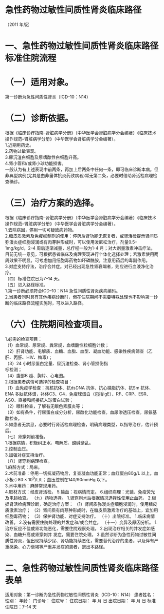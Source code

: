 # 急性药物过敏性间质性肾炎临床路径  
（2011 年版）  
# 一、急性药物过敏性间质性肾炎临床路径标准住院流程  
# （一）适用对象。  
第一诊断为急性间质性肾炎（ICD–10：N14）  
# （二）诊断依据。  
根据《临床诊疗指南–肾脏病学分册》（中华医学会肾脏病学分会编著）《临床技术操作规范–肾脏病学分册》（中华医学会肾脏病学分会编著）。  
1.近期用药史。  
2.药物过敏表现。  
3.尿沉渣白细胞及尿嗜酸性白细胞升高。  
4.肾小管和/或肾小球功能损害。  
一般认为有上述表现中前两条，再加上后两条中任何一条，即可临床诊断本病。但非典型病例(尤其是由非甾体抗炎药致病者)常无第二条，必要时借助肾活检病理检查确诊。  
# （三）治疗方案的选择。  
根据《临床诊疗指南–肾脏病学分册》（中华医学会肾脏病学分会编著）《临床技术操作规范–肾脏病学分册》（中华医学会肾脏病学分会编著）。  
1.去除病因，停用一切可疑致病药物。  
2.糖皮质激素及免疫抑制剂的使用：停药后肾功能无恢复者，或肾活检提示肾间质弥漫炎症细胞浸润或有肉芽肿形成时，可以使用泼尼松治疗，剂量0.5–1mg/kg/d，2–4 周后逐渐减量，总疗程一般为1-4 月；对大剂量激素冲击疗法，目前无统一意见，可根据患者临床及病理表现进行个体化选择处理；若激素使用两周效果不明显，可考虑加用细胞毒药物如环磷酰胺，注意用药后的毒副作用。  
3.对症支持疗法，治疗合并症。对已经出现急性肾衰竭者，则应进行血液净化治疗。  
（四）标准住院日为7–14 天。  
（五）进入路径标准。  
1.第一诊断必须符合ICD–10：N14 急性间质性肾炎疾病编码。  
2.当患者同时具有其他疾病诊断时，但在住院期间不需要特殊处理也不影响第一诊断的临床路径流程实施时，可以进入路径。  
# （六）住院期间检查项目。  
1.必需的检查项目：  
（1）血常规、尿常规、粪常规，血嗜酸性粒细胞计数；  
（2）肝肾功能、电解质、血糖、血脂、血型、凝血功能、感染性疾病筛查（乙肝、丙肝、HIV、梅毒）；  
（3）24 小时尿蛋白定量、尿沉渣检查、肾小管损伤指  
标检测；  
（4）腹部B 超、胸片、心电图。  
2.根据患者病情可选择的检查项目：  
（1）血免疫学检查：抗核抗体、抗dsDNA 抗体、抗心磷脂抗体、抗Sm 抗体、ENA 多肽抗体谱，补体C3、C4，免疫球蛋白（包括IgE）、RF、CRP、ESR、ASO、直接和间接抗人球蛋白试验；  
（2）眼科检查，了解有无眼色素膜炎等；  
（3）如有条件，行尿蛋白成分分析，尿酸化功能检查，血尿渗透压检查，尿氨基酸检查。  
3.如患者无禁忌，必要时行肾活检病理检查，明确病理类型，以指导治疗，估计预后。  
（七）肾穿刺前准备。  
1.根据病情，积极纠正水、电解质、酸碱紊乱。  
2.控制血压。  
3.加强对症支持治疗。  
（八）肾穿刺病理检查。  
1.麻醉方式：局麻。  
2.术前准备：停用一切抗凝药物后，复查凝血功能正常；血红蛋白$80\mathrm{g/L}$ 以上，血小板${\diamondsuit}80\times10^{9}/\mathrm{L}$/L；血压控制在140/90mmHg 以下。  
3.术中用药：麻醉常规用药。  
4.取材方式：经皮肾活检。 5.输血：视病情而定。  6.组织病理：光镜、免疫荧光及电镜检查。  （九）药物选择。 1.肾穿刺术后根据情况选择性使用止血药。 2.根据肾活检病理诊断，确定治疗方案： （1）肾间质弥漫炎症细胞浸润时，使用糖皮质激素治疗； （2）肾间质有肉芽肿形成时，在糖皮质激素治疗的基础上，宜加用细胞毒药物； （3）保护肾功能、对症支持治疗。 （十）出院标准。 1.临床病情改善。 2.没有需要住院处理的并发症和/或合并症。 （十一）变异及原因分析。 1.治疗反应不佳或肾功能恶化，需要住院观察处理。 2.出现治疗相关的并发症如感染、血糖升高或肾穿刺并 发症，需要住院处理。 3.虽然诊断为急性药物过敏性间质性肾炎，但出现持续少尿、肾功能持续恶化，需要替代治疗的患者，以及伴有严重感染、心力衰竭等严重并发症的患者，退出本路径。  
# 二、急性药物过敏性间质性肾炎临床路径表单  
适用对象：第一诊断为急性药物过敏性间质性肾炎（ICD-10：N14） 患者姓名：          性别：     年龄：       门诊号：        住院号：           住院日期：    年   月   日   出院日期：    年   月   日   标准住院日：7–14 天  

